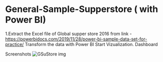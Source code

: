 # General-Sample-Supperstore ( with Power BI)
1.Extract the Excel file of Global supper store 2016 from link
-https://powerbidocs.com/2019/11/28/power-bi-sample-data-set-for-practice/
Transform the data with Power BI
Start Vizualization.
Dashboard








Screenshots
![GSuStore img](https://user-images.githubusercontent.com/104004284/218280744-7a8bed71-4f75-40c8-b8f2-9a57e527ea71.png)



